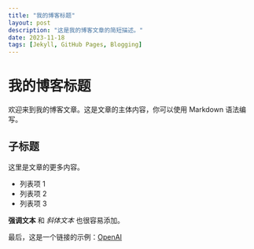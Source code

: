 ```yaml
---
title: "我的博客标题"
layout: post
description: "这是我的博客文章的简短描述。"
date: 2023-11-18
tags: [Jekyll, GitHub Pages, Blogging]
---
```


# 我的博客标题

欢迎来到我的博客文章。这是文章的主体内容，你可以使用 Markdown 语法编写。

## 子标题

这里是文章的更多内容。

- 列表项 1
- 列表项 2
- 列表项 3

**强调文本** 和 *斜体文本* 也很容易添加。

最后，这是一个链接的示例：[OpenAI](https://www.openai.com)

